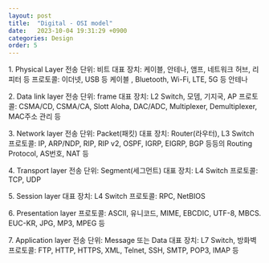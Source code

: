 ```yaml
---
layout: post
title:  "Digital - OSI model"
date:   2023-10-04 19:31:29 +0900
categories: Design
order: 5
---
```


1\. Physical Layer
전송 단위: 비트
대표 장치: 케이블, 안테나, 앰프, 네트워크 허브, 리피터 등
프로토콜: 이더넷, USB 등 케이블 , Bluetooth, Wi-Fi, LTE, 5G 등 안테나


2\. Data link layer
전송 단위: frame
대표 장치: L2 Switch, 모뎀, 기지국, AP
프로토콜: CSMA/CD, CSMA/CA, Slott Aloha, DAC/ADC, Multiplexer, Demultiplexer, MAC주소 관리 등


3\.  Network layer
전송 단위: Packet(패킷)
대표 장치: Router(라우터), L3 Switch
프로토콜: IP, ARP/NDP, RIP, RIP v2, OSPF, IGRP, EIGRP, BGP 등등의 Routing Protocol, AS번호, NAT 등


4\.  Transport layer
전송 단위: Segment(세그먼트)
대표 장치: L4 Switch
프로토콜: TCP, UDP


5\.  Session layer
대표 장치: L4 Switch
프로토콜: RPC, NetBIOS


6\.  Presentation layer
프로토콜: ASCII, 유니코드, MIME, EBCDIC, UTF-8, MBCS. EUC-KR, JPG, MP3, MPEG 등


7\.  Application layer
전송 단위: Message 또는 Data
대표 장치: L7 Switch, 방화벽
프로토콜: FTP, HTTP, HTTPS, XML, Telnet, SSH, SMTP, POP3, IMAP 등

